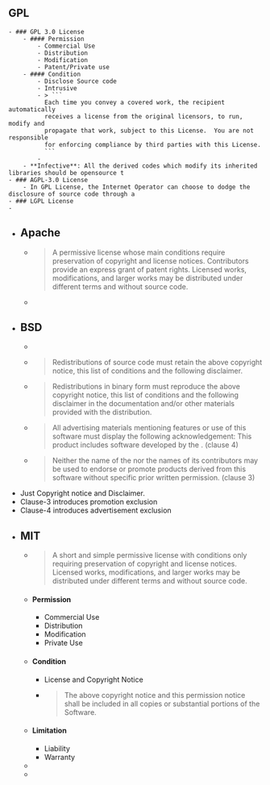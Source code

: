 ## GPL
	- ### GPL 3.0 License
		- #### Permission
			- Commercial Use
			- Distribution
			- Modification
			- Patent/Private use
		- #### Condition
			- Disclose Source code
			- Intrusive
			- > ```
			  Each time you convey a covered work, the recipient automatically
			  receives a license from the original licensors, to run, modify and
			  propagate that work, subject to this License.  You are not responsible
			  for enforcing compliance by third parties with this License.
			  ```
			-
		- **Infective**: All the derived codes which modify its inherited libraries should be opensource t
	- ### AGPL-3.0 License
		- In GPL License, the Internet Operator can choose to dodge the disclosure of source code through a
	- ### LGPL License
	-
- ## Apache
	- > A permissive license whose main conditions require preservation of 
	  copyright and license notices. Contributors provide an express grant of 
	  patent rights. Licensed works, modifications, and larger works may be 
	  distributed under different terms and without source code.
	-
- ## BSD
	-
	- >Redistributions of source code must retain the above copyright notice, this list of conditions and the following disclaimer.
	- > Redistributions in binary form must reproduce the above copyright 
	  notice, this list of conditions and the following disclaimer in the 
	  documentation and/or other materials provided with the distribution.
	- > All advertising materials mentioning features or use of this 
	  software must display the following acknowledgement: This product 
	  includes software developed by the <copyright holder>. (clause 4)
	- > Neither the name of the <copyright holder> nor the names of 
	  its contributors may be used to endorse or promote products derived from
	  this software without specific prior written permission. (clause 3)
- Just Copyright notice and Disclaimer.
- Clause-3 introduces promotion exclusion
- Clause-4 introduces advertisement exclusion
- ## MIT
	- > A short and simple permissive license with conditions only requiring 
	  preservation of copyright and license notices. Licensed works, 
	  modifications, and larger works may be distributed under different terms
	   and without source code.
	- #### Permission
		- Commercial Use
		- Distribution
		- Modification
		- Private Use
	- #### Condition
		- License and Copyright Notice
		- > The above copyright notice and this permission notice shall be included in all
		  copies or substantial portions of the Software.
	- #### Limitation
		- Liability
		- Warranty
	-
	-